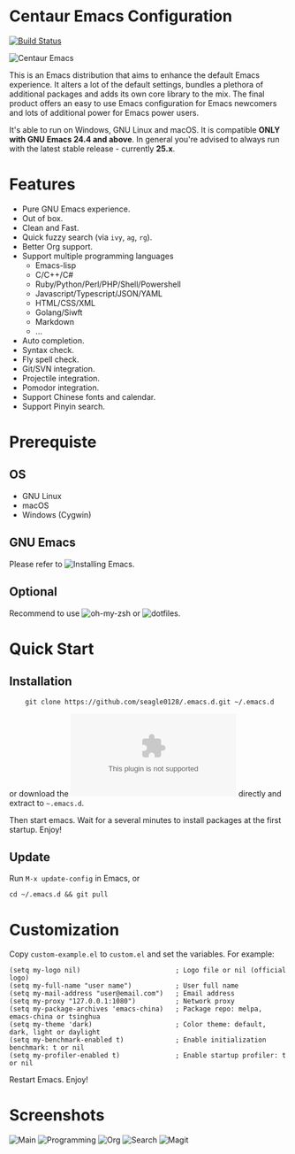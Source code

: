 Centaur Emacs Configuration
============================

[![Build Status](https://travis-ci.org/seagle0128/.emacs.d.svg?branch=master)](https://travis-ci.org/seagle0128/.emacs.d)

![Centaur Emacs](images/logos/logo.png)

This is an Emacs distribution that aims to enhance the default
Emacs experience. It alters a lot of the default settings,
bundles a plethora of additional packages and adds its own core
library to the mix. The final product offers an easy to use Emacs
configuration for Emacs newcomers and lots of additional power for
Emacs power users.

It's able to run on Windows, GNU Linux and macOS. It is compatible **ONLY with
GNU Emacs 24.4 and above**. In general you're advised to always run with the
latest stable release - currently **25.x**.

# Features

- Pure GNU Emacs experience.
- Out of box.
- Clean and Fast.
- Quick fuzzy search (via `ivy`, `ag`, `rg`).
- Better Org support.
- Support multiple programming languages
  - Emacs-lisp
  - C/C++/C#
  - Ruby/Python/Perl/PHP/Shell/Powershell
  - Javascript/Typescript/JSON/YAML
  - HTML/CSS/XML
  - Golang/Siwft
  - Markdown
  - ...
- Auto completion.
- Syntax check.
- Fly spell check.
- Git/SVN integration.
- Projectile integration.
- Pomodor integration.
- Support Chinese fonts and calendar.
- Support Pinyin search.

# Prerequiste

## OS

- GNU Linux
- macOS
- Windows (Cygwin)

## GNU Emacs

Please refer to ![Installing Emacs](http://wikemacs.org/index.php/Installing_Emacs).

## Optional

Recommend to use ![oh-my-zsh](https://github.com/robbyrussell/oh-my-zsh) or 
![dotfiles](https://github.com/seagle0128/dotfiles).

# Quick Start

## Installation

```shell
    git clone https://github.com/seagle0128/.emacs.d.git ~/.emacs.d
```

or download the ![zip
package](https://github.com/seagle0128/.emacs.d/archive/master.zip) directly and
extract to `~.emacs.d`.

Then start emacs. Wait for a several minutes to install packages at the first
startup. Enjoy!

## Update

Run `M-x update-config` in Emacs, or

``` shell
cd ~/.emacs.d && git pull
```
# Customization
Copy `custom-example.el` to `custom.el` and set the variables. For example:

```emacs-lisp
(setq my-logo nil)                        ; Logo file or nil (official logo)
(setq my-full-name "user name")           ; User full name
(setq my-mail-address "user@email.com")   ; Email address
(setq my-proxy "127.0.0.1:1080")          ; Network proxy
(setq my-package-archives 'emacs-china)   ; Package repo: melpa, emacs-china or tsinghua
(setq my-theme 'dark)                     ; Color theme: default, dark, light or daylight
(setq my-benchmark-enabled t)             ; Enable initialization benchmark: t or nil
(setq my-profiler-enabled t)              ; Enable startup profiler: t or nil

```

Restart Emacs. Enjoy!

# Screenshots

![Main](images/screenshots/main.png)
![Programming](images/screenshots/programming.png)
![Org](images/screenshots/org.png)
![Search](images/screenshots/search.png)
![Magit](images/screenshots/magit.png)


